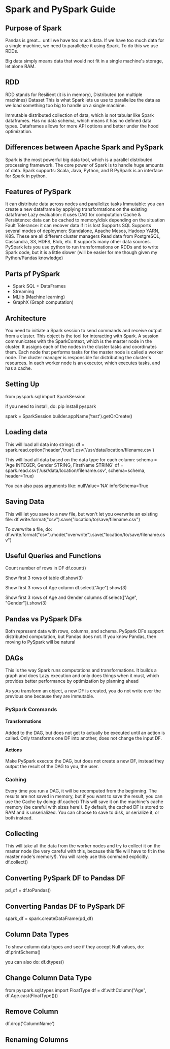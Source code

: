 # Spark and PySpark Guide

## Purpose of Spark
Pandas is great... until we have too much data.
If we have too much data for a single machine, we need to parallelize it using Spark.
To do this we use RDDs.

Big data simply means data that would not fit in a single machine's storage,
let alone RAM.

## RDD
RDD stands for Resilient (it is in memory), Distributed (on multiple machines) Dataset
This is what Spark lets us use to parallelize the data as we load something too big
to handle on a single machine.

Immutable distributed collection of data, which is not tabular like Spark dataframes.
Has no data schema, which means it has no defined data types.
Dataframes allows for more API options and better under the hood optimization.

## Differences between Apache Spark and PySpark
Spark is the most powerful big data tool, which is a parallel distributed processing framework. The core power of Spark is to handle huge amounts of data.
Spark supports: Scala, Java, Python, and R
PySpark is an interface for Spark in python.

## Features of PySpark
It can distribute data across nodes and parallelize tasks
Immutable: you can create a new dataframe by applying transformations on the existing dataframe
Lazy evaluation: it uses DAG for computation
Cache & Persistence: data can be cached to memory/disk depending on the situation
Fault Tolerance: it can recover data if it is lost
Supports SQL
Supports several modes of deploymen: Standalone, Apache Mesos, Hadoop YARN, K8S. These are all different cluster managers
Read data from PostgreSQL, Cassandra, S3, HDFS, Blob, etc. It supports many other data sources.
PySpark lets you use python to run transformations on RDDs and to write Spark code, but it is a little slower (will be easier for me though given my Python/Pandas knowledge)

## Parts pf PySpark

- Spark SQL + DataFrames
- Streaming
- MLlib (Machine learning)
- GraphX (Graph computation)

## Architecture

You need to initiate a Spark session to send commands and receive output from a cluster. This object is the tool for interacting with Spark.
A session communicates with the SparkContext, which is the master node in the cluster. It assigns each of the nodes in the cluster tasks and coordinates them.
Each node that performs tasks for the master node is called a worker node.
The cluster manager is responsible for distributing the cluster's resources.
In each worker node is an executor, which executes tasks, and has a cache.

## Setting Up

from pyspark.sql import SparkSession

if you need to install, do:
pip install pyspark

spark = SparkSession.builder.appName('test').getOrCreate()

## Loading data

This will load all data into strings:
df = spark.read.option('header','true').csv('/usr/data/location/filename.csv')

This will load all data based on the data type for each column:
schema = 'Age INTEGER, Gender STRING, FirstName STRING'
df = spark.read.csv('/usr/data/location/filename.csv', schema=schema, header=True)

You can also pass arguments like:
nullValue='NA'
inferSchema=True

## Saving Data

This will let you save to a new file, but won't let you overwrite an existing file:
df.write.format("csv").save("location/to/save/filename.csv")

To overwrite a file, do:
df.write.format("csv").mode("overwrite").save("location/to/save/filename.csv")

## Useful Queries and Functions

Count number of rows in DF
df.count()

Show first 3 rows of table
df.show(3)

Show first 3 rows of Age column
df.select("Age").show(3)

Show first 3 rows of Age and Gender columns
df.select(["Age", "Gender"]).show(3)

## Pandas vs PySpark DFs

Both represent data with rows, columns, and schema.
PySpark DFs support distributed computation, but Pandas does not.
If you know Pandas, then moving to PySpark will be natural

## DAGs

This is the way Spark runs computations and transformations. It builds a graph
and does Lazy execution and only does things when it must, which provides better performance by optimization by planning ahead

As you transform an object, a new DF is created, you do not write over the previous one because they are immutable.

### PySpark Commands

#### Transformations

Added to the DAG, but does not get to actually be executed until an action is called. Only transforms one DF into another, does not change the input DF.

#### Actions

Make PySpark execute the DAG, but does not create a new DF, instead they output the result of the DAG to you, the user.

### Caching

Every time you run a DAG, it will be recomputed from the beginning. The results are not saved in memory, but if you want to save the result, you can use the Cache by doing:
df.cache() 
This will save it on the machine's cache memory (be careful with sizes here!). By default, the cached DF is stored to RAM and is unserialized. You can choose to save to disk, or serialize it, or both instead.

## Collecting

This will take all the data from the worker nodes and try to collect it on the master node (be very careful with this, because this file will have to fit in the master node's memory!). You will rarely use this command explicitly.
df.collect()

## Converting PySpark DF to Pandas DF

pd_df = df.toPandas()

## Converting Pandas DF to PySpark DF

spark_df = spark.createDataFrame(pd_df)

## Column Data Types

To show column data types and see if they accept Null values, do:
df.printSchema()

you can also do:
df.dtypes()

## Change Column Data Type

from pyspark.sql.types import FloatType
df = df.withColumn("Age", df.Age.cast(FloatType()))

## Remove Column

df.drop('ColumnName')

## Renaming Columns


